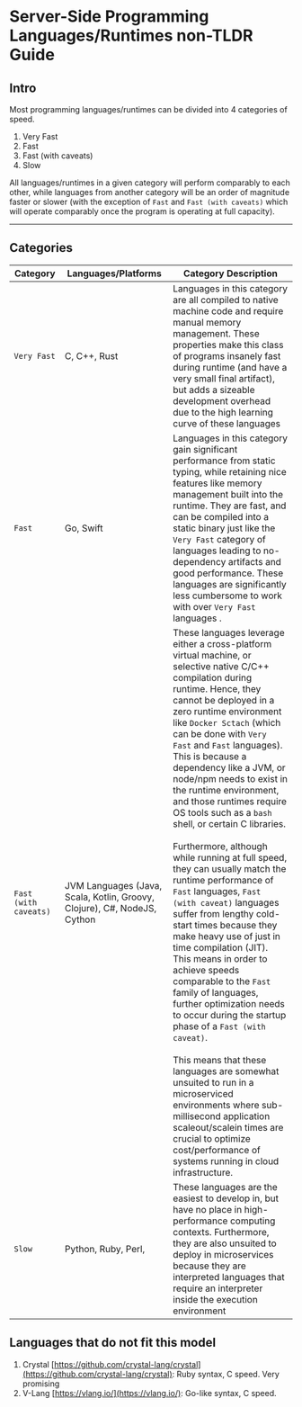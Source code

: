 # Server-Side Programming Languages/Runtimes non-TLDR Guide

## Intro

Most programming languages/runtimes can be divided into 4 categories of speed.

1. Very Fast
2. Fast
3. Fast (with caveats)
4. Slow

All languages/runtimes in a given category will perform comparably to each other, while languages from another category will be an order of 
magnitude faster or slower (with the exception of `Fast` and `Fast (with caveats)` which will operate comparably once the program is operating at full capacity).

---

## Categories

| Category | Languages/Platforms | Category Description |
| -- | -- | -- |
| `Very Fast` | C, C++, Rust | Languages in this category are all compiled to native machine code and require manual memory management. These properties make this class of programs insanely fast during runtime (and have a very small final artifact), but adds a sizeable development overhead due to the high learning curve of these languages |
| `Fast` | Go, Swift | Languages in this category gain significant performance from static typing, while retaining nice features like memory management built into the runtime. They are fast, and can be compiled into a static binary just like the `Very Fast` category of languages leading to no-dependency artifacts and good performance. These languages are significantly less cumbersome to work with over `Very Fast` languages . |
| `Fast (with caveats)` | JVM Languages (Java, Scala, Kotlin, Groovy, Clojure), C#, NodeJS, Cython | These languages leverage either a cross-platform virtual machine, or selective native C/C++ compilation during runtime. Hence, they cannot be deployed in a zero runtime environment like `Docker Sctach` (which can be done with `Very Fast` and `Fast` languages). This is because a dependency like a JVM, or node/npm needs to exist in the runtime environment, and those runtimes require OS tools such as a `bash` shell, or certain C libraries.<br /><br /> Furthermore, although while running at full speed, they can usually match the runtime performance of `Fast` languages, `Fast (with caveat)` languages suffer from lengthy cold-start times because they make heavy use of just in time compilation (JIT). This means in order to achieve speeds comparable to the `Fast` family of languages, further optimization needs to occur during the startup phase of a `Fast (with caveat)`.<br /><br /> This means that these languages are somewhat unsuited to run in a microserviced environments where sub-millisecond application scaleout/scalein times are crucial to optimize cost/performance of systems running in cloud infrastructure. |
| `Slow` | Python, Ruby, Perl,  | These languages are the easiest to develop in, but have no place in high-performance computing contexts. Furthermore, they are also unsuited to deploy in microservices because they are interpreted languages that require an interpreter inside the execution environment |

## Languages that do not fit this model
1. Crystal [https://github.com/crystal-lang/crystal](https://github.com/crystal-lang/crystal): Ruby syntax, C speed. Very promising
2. V-Lang [https://vlang.io/](https://vlang.io/): Go-like syntax, C speed.

